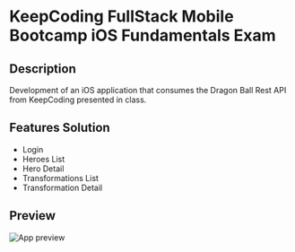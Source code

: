 #  KeepCoding FullStack Mobile Bootcamp iOS Fundamentals Exam

## Description
Development of an iOS application that consumes the Dragon Ball Rest API from KeepCoding presented in class.

## Features Solution
- Login
- Heroes List
- Hero Detail
- Transformations List
- Transformation Detail

## Preview
![App preview](resources_github/appPreview.gif)